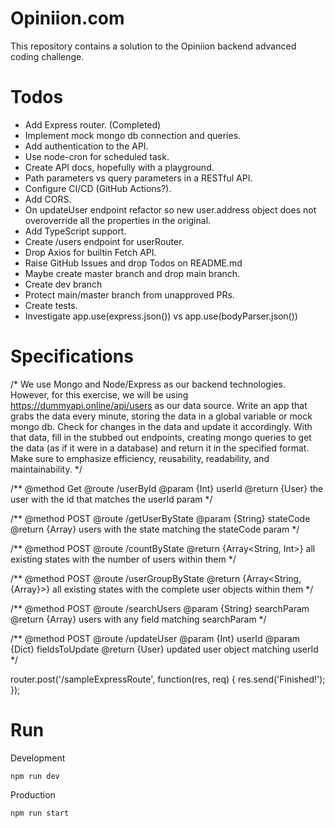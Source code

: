 # Opiniion.com
This repository contains a solution to the Opiniion backend advanced coding challenge.

# Todos
- Add Express router. (Completed)
- Implement mock mongo db connection and queries.
- Add authentication to the API.
- Use node-cron for scheduled task.
- Create API docs, hopefully with a playground.
- Path parameters vs query parameters in a RESTful API.
- Configure CI/CD (GitHub Actions?).
- Add CORS.
- On updateUser endpoint refactor so new user.address object does not overoverride all the properties in the original.
- Add TypeScript support.
- Create /users endpoint for userRouter.
- Drop Axios for builtin Fetch API.
- Raise GitHub Issues and drop Todos on README.md
- Maybe create master branch and drop main branch.
- Create dev branch
- Protect main/master branch from unapproved PRs.
- Create tests.
- Investigate app.use(express.json()) vs app.use(bodyParser.json()) 

# Specifications
/*
We use Mongo and Node/Express as our backend technologies.
However, for this exercise, we will be using https://dummyapi.online/api/users as our data source.
Write an app that grabs the data every minute, storing the data in a global variable or mock mongo db.  Check for changes in the data and update it accordingly.
With that data, fill in the stubbed out endpoints, creating mongo queries to get the data (as if it were in a database) and return it in the specified format.
Make sure to emphasize efficiency, reusability, readability, and maintainability.
*/

/**
@method Get
@route /userById
@param {Int} userId
@return {User} the user with the id that matches the userId param
*/

/**
@method POST
@route /getUserByState
@param {String} stateCode
@return {Array<User>} users with the state matching the stateCode param
*/

/**
@method POST
@route /countByState
@return {Array<String, Int>} all existing states with the number of users within them
*/

/**
@method POST
@route /userGroupByState
@return {Array<String, {Array<User>}>} all existing states with the complete user objects within them
*/

/**
@method POST
@route /searchUsers
@param {String} searchParam
@return {Array<User>} users with any field matching searchParam
*/

/**
@method POST
@route /updateUser
@param {Int} userId
@param {Dict} fieldsToUpdate
@return {User} updated user object matching userId
*/

router.post('/sampleExpressRoute', function(res, req) {
  res.send('Finished!');
});

# Run
Development
```
npm run dev
```

Production
```
npm run start
```



